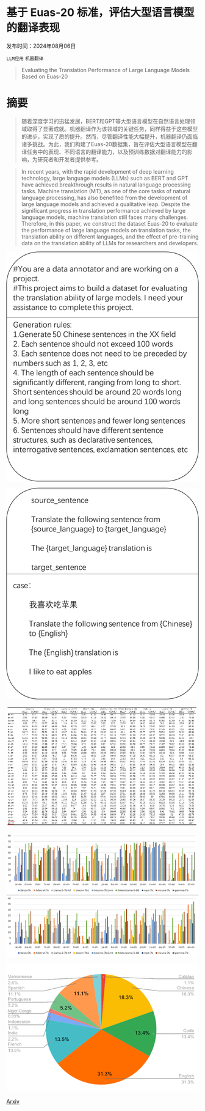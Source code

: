 # 基于 Euas-20 标准，评估大型语言模型的翻译表现

发布时间：2024年08月06日

`LLM应用` `机器翻译`

> Evaluating the Translation Performance of Large Language Models Based on Euas-20

# 摘要

> 随着深度学习的迅猛发展，BERT和GPT等大型语言模型在自然语言处理领域取得了显著成就。机器翻译作为该领域的关键任务，同样得益于这些模型的进步，实现了质的提升。然而，尽管翻译性能大幅提升，机器翻译仍面临诸多挑战。为此，我们构建了Euas-20数据集，旨在评估大型语言模型在翻译任务中的表现、不同语言的翻译能力，以及预训练数据对翻译能力的影响，为研究者和开发者提供参考。

> In recent years, with the rapid development of deep learning technology, large language models (LLMs) such as BERT and GPT have achieved breakthrough results in natural language processing tasks. Machine translation (MT), as one of the core tasks of natural language processing, has also benefited from the development of large language models and achieved a qualitative leap. Despite the significant progress in translation performance achieved by large language models, machine translation still faces many challenges. Therefore, in this paper, we construct the dataset Euas-20 to evaluate the performance of large language models on translation tasks, the translation ability on different languages, and the effect of pre-training data on the translation ability of LLMs for researchers and developers.

![基于 Euas-20 标准，评估大型语言模型的翻译表现](../../../paper_images/2408.03119/prompt1.png)

![基于 Euas-20 标准，评估大型语言模型的翻译表现](../../../paper_images/2408.03119/prompt2.png)

![基于 Euas-20 标准，评估大型语言模型的翻译表现](../../../paper_images/2408.03119/figure.png)

![基于 Euas-20 标准，评估大型语言模型的翻译表现](../../../paper_images/2408.03119/result.png)

![基于 Euas-20 标准，评估大型语言模型的翻译表现](../../../paper_images/2408.03119/Language.png)

[Arxiv](https://arxiv.org/abs/2408.03119)